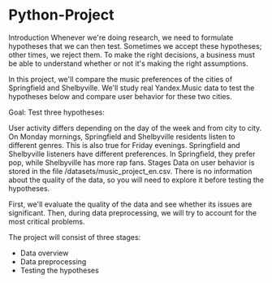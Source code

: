 # Python-Project

Introduction 
Whenever we're doing research, we need to formulate hypotheses that we can then test. Sometimes we accept these hypotheses; other times, we reject them. To make the right decisions, a business must be able to understand whether or not it's making the right assumptions.

In this project, we'll compare the music preferences of the cities of Springfield and Shelbyville. We'll study real Yandex.Music data to test the hypotheses below and compare user behavior for these two cities.

Goal:
Test three hypotheses:

User activity differs depending on the day of the week and from city to city.
On Monday mornings, Springfield and Shelbyville residents listen to different genres. This is also true for Friday evenings.
Springfield and Shelbyville listeners have different preferences. In Springfield, they prefer pop, while Shelbyville has more rap fans.
Stages
Data on user behavior is stored in the file /datasets/music_project_en.csv. There is no information about the quality of the data, so you will need to explore it before testing the hypotheses.

First, we'll evaluate the quality of the data and see whether its issues are significant. Then, during data preprocessing, we will try to account for the most critical problems.

The project will consist of three stages:

 * Data overview
 * Data preprocessing
 * Testing the hypotheses
